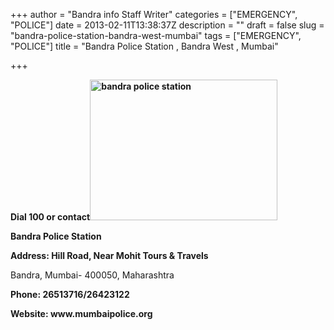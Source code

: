+++
author = "Bandra info Staff Writer"
categories = ["EMERGENCY", "POLICE"]
date = 2013-02-11T13:38:37Z
description = ""
draft = false
slug = "bandra-police-station-bandra-west-mumbai"
tags = ["EMERGENCY", "POLICE"]
title = "Bandra Police Station , Bandra West , Mumbai"

+++


<p><strong>Dial 100 or contact<a href="https://i1.wp.com/bandra.info/wp-content/uploads/2013/04/bandra-police-station.png?ssl=1"><img loading="lazy" class="size-medium wp-image-597 alignright" alt="bandra police station" src="https://i1.wp.com/bandra.info/wp-content/uploads/2013/04/bandra-police-station.png?resize=300%2C225&#038;ssl=1" width="300" height="225" srcset="https://i1.wp.com/bandra.info/wp-content/uploads/2013/04/bandra-police-station.png?resize=300%2C225&amp;ssl=1 300w, https://i1.wp.com/bandra.info/wp-content/uploads/2013/04/bandra-police-station.png?w=960&amp;ssl=1 960w" sizes="(max-width: 300px) 100vw, 300px" data-recalc-dims="1" /></a></strong></p>
<p><strong></strong><strong>Bandra Police Station</strong></p>
<p><strong>Address:</strong><b> Hill Road, Near Mohit Tours &amp; Travels</b></p>
<p>Bandra, Mumbai- 400050, Maharashtra</p>
<p><strong>Phone: 26513716/26423122</strong></p>
<p><strong>Website: www.mumbaipolice.org</strong></p>
<div id="ldpAdrsDetails" itemprop="address" itemscope="" itemtype="https://schema.org/PostalAddress"></div>



